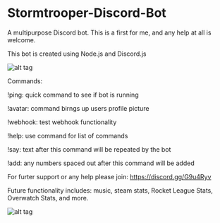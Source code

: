 # Stormtrooper-Discord-Bot
A multipurpose Discord bot.
This is a first for me, and any help at all is welcome.

This bot is created using Node.js and Discord.js

![alt tag](https://yorkaargh.files.wordpress.com/2016/09/discordjslogo.png?w=670)

Commands:

!ping: quick command to see if bot is running

!avatar: command birngs up users profile picture

!webhook: test webhook functionality

!help: use command for list of commands

!say: text after this command will be repeated by the bot

!add: any numbers spaced out after this command will be added
 

For furter support or any help please join: https://discord.gg/G9u4Ryv         

Future functionality includes: music, steam stats, Rocket League Stats, Overwatch Stats, and more.


![alt tag](https://upload.wikimedia.org/wikipedia/commons/thumb/d/d9/Node.js_logo.svg/2000px-Node.js_logo.svg.png)
